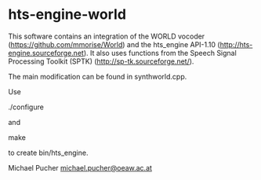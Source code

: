 # hts-engine-world

This software contains an integration of the WORLD vocoder (https://github.com/mmorise/World) and the hts_engine API-1.10 (http://hts-engine.sourceforge.net). It also uses functions from the Speech Signal Processing Toolkit (SPTK) (http://sp-tk.sourceforge.net/).

The main modification can be found in synthworld.cpp.

Use

./configure

and

make

to create bin/hts_engine.

Michael Pucher michael.pucher@oeaw.ac.at
